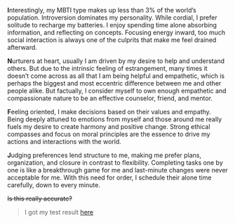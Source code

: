 **I**nterestingly, my MBTI type makes up less than 3% of the world’s population. Introversion dominates my personality. While cordial, I prefer solitude to recharge my batteries. I enjoy spending time alone absorbing information, and reflecting on concepts. Focusing energy inward, too much social interaction is always one of the culprits that make me feel drained afterward. 

**N**urturers at heart, usually I am driven by my desire to help and understand others. But due to the intrinsic feeling of estrangement, many times it doesn’t come across as all that I am being helpful and empathetic, which is perhaps the biggest and most eccentric difference between me and other people alike. But factually, I consider myself to own enough empathetic and compassionate nature to be an effective counselor, friend, and mentor.

**F**eeling oriented, I make decisions based on their values and empathy. Being deeply attuned to emotions from myself and those around me really fuels my desire to create harmony and positive change. Strong ethical compasses and focus on moral principles are the essence to drive my actions and interactions with the world.

**J**udging preferences lend structure to me, making me prefer plans, organization, and closure in contrast to flexibility. Completing tasks one by one is like a breakthrough game for me and last-minute changes were never acceptable for me. With this need for order, I schedule their alone time carefully, down to every minute.

~~Is this really accurate?~~

> I got my test result [here](https://www.16personalities.com/free-personality-test)


<script src="../widgets/a11y-m.js"></script>